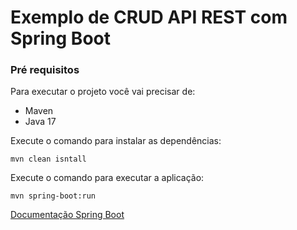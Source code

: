 <h1> Exemplo de CRUD API REST com Spring Boot </h1>

<h3> Pré requisitos </h3>

Para executar o projeto você vai precisar de: 
* Maven
* Java 17

Execute o comando para instalar as dependências:

``mvn clean isntall``

Execute o comando para executar a aplicação:

``mvn spring-boot:run``

[Documentação Spring Boot](https://spring.io/projects/spring-boot)